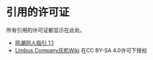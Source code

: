 # 引用的许可证

所有引用的许可证都显示在此处。

- [鸣潮同人指引 1.1](https://bilibili.com/read/cv43346710)
- [Limbus Company灰机Wiki](https://limbuscompany.huijiwiki.com/wiki/) 在CC BY-SA 4.0许可下授权
